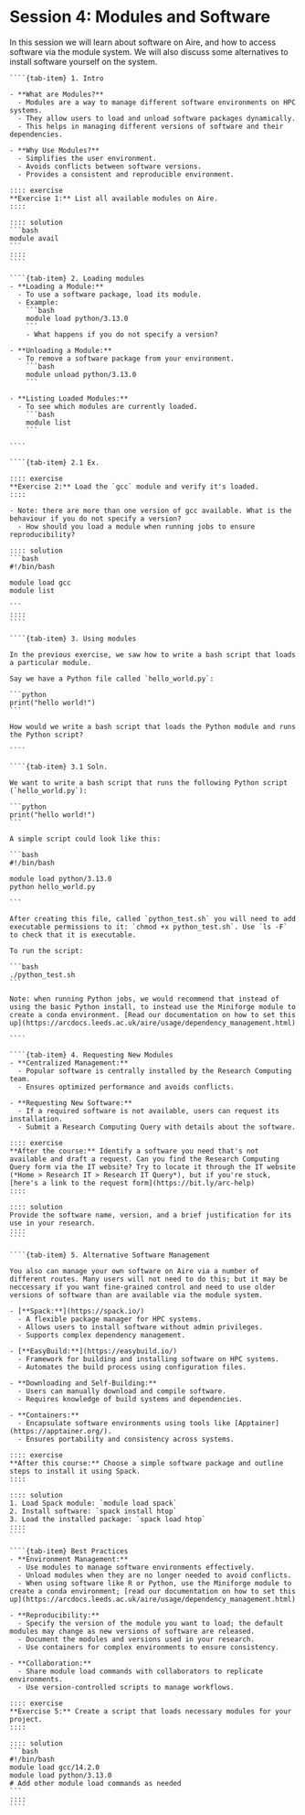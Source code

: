 # Session 4: Modules and Software

In this session we will learn about software on Aire, and how to access software via the module system. We will also discuss some alternatives to install software yourself on the system.

`````{tab-set}
````{tab-item} 1. Intro

- **What are Modules?**
  - Modules are a way to manage different software environments on HPC systems.
  - They allow users to load and unload software packages dynamically.
  - This helps in managing different versions of software and their dependencies.

- **Why Use Modules?**
  - Simplifies the user environment.
  - Avoids conflicts between software versions.
  - Provides a consistent and reproducible environment.

:::: exercise
**Exercise 1:** List all available modules on Aire.
::::

:::: solution
```bash
module avail
```
::::
````

````{tab-item} 2. Loading modules
- **Loading a Module:**
  - To use a software package, load its module.
  - Example:
    ```bash
    module load python/3.13.0
    ```
    - What happens if you do not specify a version?

- **Unloading a Module:**
  - To remove a software package from your environment.
    ```bash
    module unload python/3.13.0
    ```

- **Listing Loaded Modules:**
  - To see which modules are currently loaded.
    ```bash
    module list
    ```

````

````{tab-item} 2.1 Ex.

:::: exercise
**Exercise 2:** Load the `gcc` module and verify it's loaded.
::::

- Note: there are more than one version of gcc available. What is the behaviour if you do not specify a version?
  - How should you load a module when running jobs to ensure reproducibility?

:::: solution
```bash
#!/bin/bash

module load gcc
module list

```
::::
````

````{tab-item} 3. Using modules

In the previous exercise, we saw how to write a bash script that loads a particular module.

Say we have a Python file called `hello_world.py`:

```python
print("hello world!")
```

How would we write a bash script that loads the Python module and runs the Python script?

````

````{tab-item} 3.1 Soln.

We want to write a bash script that runs the following Python script (`hello_world.py`):

```python
print("hello world!")
```

A simple script could look like this:

```bash
#!/bin/bash

module load python/3.13.0
python hello_world.py

```

After creating this file, called `python_test.sh` you will need to add executable permissions to it: `chmod +x python_test.sh`. Use `ls -F` to check that it is executable.

To run the script:

```bash
./python_test.sh
```

Note: when running Python jobs, we would recommend that instead of using the basic Python install, to instead use the Miniforge module to create a conda environment. [Read our documentation on how to set this up](https://arcdocs.leeds.ac.uk/aire/usage/dependency_management.html)

````

````{tab-item} 4. Requesting New Modules
- **Centralized Management:**
  - Popular software is centrally installed by the Research Computing team.
  - Ensures optimized performance and avoids conflicts.

- **Requesting New Software:**
  - If a required software is not available, users can request its installation.
  - Submit a Research Computing Query with details about the software.

:::: exercise
**After the course:** Identify a software you need that's not available and draft a request. Can you find the Research Computing Query form via the IT website? Try to locate it through the IT website (*Home > Research IT > Research IT Query*), but if you're stuck, [here's a link to the request form](https://bit.ly/arc-help)
::::

:::: solution
Provide the software name, version, and a brief justification for its use in your research.
::::
````

````{tab-item} 5. Alternative Software Management

You also can manage your own software on Aire via a number of different routes. Many users will not need to do this; but it may be neccessary if you want fine-grained control and need to use older versions of software than are available via the module system.

- [**Spack:**](https://spack.io/)
  - A flexible package manager for HPC systems.
  - Allows users to install software without admin privileges.
  - Supports complex dependency management.

- [**EasyBuild:**](https://easybuild.io/)
  - Framework for building and installing software on HPC systems.
  - Automates the build process using configuration files.

- **Downloading and Self-Building:**
  - Users can manually download and compile software.
  - Requires knowledge of build systems and dependencies.

- **Containers:**
  - Encapsulate software environments using tools like [Apptainer](https://apptainer.org/).
  - Ensures portability and consistency across systems.

:::: exercise
**After this course:** Choose a simple software package and outline steps to install it using Spack.
::::

:::: solution
1. Load Spack module: `module load spack`
2. Install software: `spack install htop`
3. Load the installed package: `spack load htop`
::::
````

````{tab-item} Best Practices
- **Environment Management:**
  - Use modules to manage software environments effectively.
  - Unload modules when they are no longer needed to avoid conflicts.
  - When using software like R or Python, use the Miniforge module to create a conda environment; [read our documentation on how to set this up](https://arcdocs.leeds.ac.uk/aire/usage/dependency_management.html)

- **Reproducibility:**
  - Specify the version of the module you want to load; the default modules may change as new versions of software are released.
  - Document the modules and versions used in your research.
  - Use containers for complex environments to ensure consistency.

- **Collaboration:**
  - Share module load commands with collaborators to replicate environments.
  - Use version-controlled scripts to manage workflows.

:::: exercise
**Exercise 5:** Create a script that loads necessary modules for your project.
::::

:::: solution
```bash
#!/bin/bash
module load gcc/14.2.0
module load python/3.13.0
# Add other module load commands as needed
```
::::
````
`````